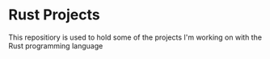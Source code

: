 # Rust Projects

This repositiory is used to hold some of the projects I'm working on with the Rust programming language
